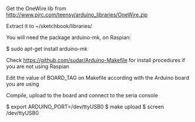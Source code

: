 Get the OneWire lib from http://www.pjrc.com/teensy/arduino_libraries/OneWire.zip

Extract it to ~/sketchbook/libraries/

You will need the package arduino-mk, on Raspian:

$ sudo apt-get install arduino-mk 

Check https://github.com/sudar/Arduino-Makefile for install procedures if you are not using Raspian


Edit the value of BOARD_TAG on Makefile according with the Arduino board you are using


Compile, upload to the board and connect to the seria console

$ export ARDUINO_PORT=/dev/ttyUSB0
$ make upload
$ screen /dev/ttyUSB0
